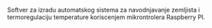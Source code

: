 Softver za izradu automatskog sistema za navodnjavanje  zemljista i termoregulaciju temperature koriscenjem mikrontrolera Raspberry PI.
